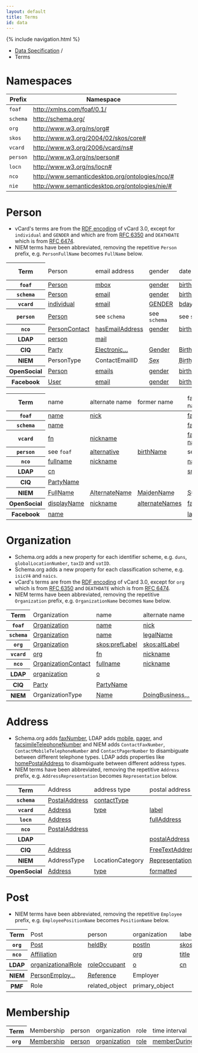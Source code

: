 ```yaml
---
layout: default
title: Terms
id: data
---
```

{% include navigation.html %}

<ul class="breadcrumb">
  <li><a href="/data.html">Data Specification</a> <span class="divider">/</span></li>
  <li class="active">Terms</li>
</ul>

# Namespaces

<table>
  <thead>
    <th>Prefix</th>
    <th>Namespace</th>
  </thead>
  <tbody>
    <tr>
      <td><code>foaf</code></td>
      <td><a href="http://xmlns.com/foaf/0.1/">http://xmlns.com/foaf/0.1/</a></td>
    </tr>
    <tr>
      <td><code>schema</code></td>
      <td><a href="http://schema.org/">http://schema.org/</a></td>
    </tr>
    <tr>
      <td><code>org</code></td>
      <td><a href="http://www.w3.org/ns/org#">http://www.w3.org/ns/org#</a></td>
    </tr>
    <tr>
      <td><code>skos</code></td>
      <td><a href="http://www.w3.org/2004/02/skos/core#">http://www.w3.org/2004/02/skos/core#</a></td>
    </tr>
    <tr>
      <td><code>vcard</code></td>
      <td><a href="http://www.w3.org/2006/vcard/ns#">http://www.w3.org/2006/vcard/ns#</a></td>
    </tr>
    <tr>
      <td><code>person</code></td>
      <td><a href="http://www.w3.org/ns/person#">http://www.w3.org/ns/person#</a></td>
    </tr>
    <tr>
      <td><code>locn</code></td>
      <td><a href="http://www.w3.org/ns/locn#">http://www.w3.org/ns/locn#</a></td>
    </tr>
    <tr>
      <td><code>nco</code></td>
      <td><a href="http://www.semanticdesktop.org/ontologies/nco/#">http://www.semanticdesktop.org/ontologies/nco/#</a></td>
    </tr>
    <tr>
      <td><code>nie</code></td>
      <td><a href="http://www.semanticdesktop.org/ontologies/nie/#">http://www.semanticdesktop.org/ontologies/nie/#</a></td>
    </tr>
  </tbody>
</table>

# Person

* vCard's terms are from the [RDF encoding](http://www.w3.org/TR/vcard-rdf/) of vCard 3.0, except for `individual` and `GENDER` and which are from [RFC 6350](http://tools.ietf.org/html/rfc6350) and `DEATHDATE` which is from [RFC 6474](http://tools.ietf.org/html/rfc6474).
* NIEM terms have been abbreviated, removing the repetitive `Person` prefix, e.g. `PersonFullName` becomes `FullName` below.

<table class="table table-striped table-condensed table-terms">
  <thead>
    <tr>
      <th scope="row">Term</th>
      <td>Person</td>
      <td>email address</td>
      <td>gender</td>
      <td>date of birth</td>
      <td>date of death</td>
      <td>head shot</td>
      <td>biography</td>
      <td>external links</td>
    </tr>
  </thead>
  <tbody>
    <tr>
      <th scope="row"><code>foaf</code></th>
      <td><a href="http://xmlns.com/foaf/spec/#term_Person">Person</a></td>
      <td><a href="http://xmlns.com/foaf/spec/#term_mbox">mbox</a></td>
      <td><a href="http://xmlns.com/foaf/spec/#term_gender">gender</a></td>
      <td><a href="http://xmlns.com/foaf/spec/#term_birthday">birthday</a></td>
      <td></td>
      <td><a href="http://xmlns.com/foaf/spec/#term_img">img</a></td>
      <td></td>
      <td><a href="http://xmlns.com/foaf/spec/#term_page">page</a></td>
    </tr>
    <tr>
      <th scope="row"><code>schema</code></th>
      <td><a href="http://schema.org/Person">Person</a></td>
      <td><a href="http://schema.org/Person">email</a></td>
      <td><a href="http://schema.org/Person">gender</a></td>
      <td><a href="http://schema.org/Person">birthDate</a></td>
      <td><a href="http://schema.org/Person">deathDate</a></td>
      <td><a href="http://schema.org/Person">image</a></td>
      <td></td>
      <td></td>
    </tr>
    <tr>
      <th scope="row"><code>vcard</code></th>
      <td><a href="http://tools.ietf.org/html/rfc6350#section-6.1.4">individual</a></td>
      <td><a href="http://www.w3.org/Submission/vcard-rdf/#vcard:email2">email</a></td>
      <td><a href="http://tools.ietf.org/html/rfc6350#section-6.2.7">GENDER</a></td>
      <td><a href="http://www.w3.org/Submission/vcard-rdf/#vcard:bday">bday</a></td>
      <td><a href="http://tools.ietf.org/html/rfc6474#section-2.3">DEATHDATE</a></td>
      <td><a href="http://www.w3.org/Submission/vcard-rdf/#vcard:photo">photo</a></td>
      <td></td>
      <td><a href="http://www.w3.org/Submission/vcard-rdf/#vcard:url">url</a></td>
    </tr>
    <tr>
      <th scope="row"><code>person</code></th>
      <td><a href="http://www.w3.org/ns/person#Person">Person</a></td>
      <td>see <code>schema</code></td>
      <td>see <code>schema</code></td>
      <td>see <code>schema</code></td>
      <td>see <code>schema</code></td>
      <td>see <code>schema</code></td>
      <td></td>
      <td>see <code>foaf</code></td>
    </tr>
    <tr>
      <th scope="row"><code>nco</code></th>
      <td><a href="http://www.semanticdesktop.org/ontologies/nco/#PersonContact">PersonContact</a></td>
      <td><a href="http://www.semanticdesktop.org/ontologies/nco/#hasEmailAddress">hasEmailAddress</a></td>
      <td><a href="http://www.semanticdesktop.org/ontologies/nco/#gender">gender</a></td>
      <td><a href="http://www.semanticdesktop.org/ontologies/nco/#birthDate">birthDate</a></td>
      <td></td>
      <td><a href="http://www.semanticdesktop.org/ontologies/nco/#photo">photo</a></td>
      <td></td>
      <td><a href="http://www.semanticdesktop.org/ontologies/nco/#url">url</a></td>
    </tr>
    <tr>
      <th scope="row">LDAP</th>
      <td><a href="http://tools.ietf.org/html/rfc4519#section-3.12">person</a></td>
      <td><a href="http://tools.ietf.org/html/rfc4524#section-2.16">mail</a></td>
      <td></td>
      <td></td>
      <td></td>
      <td><a href="http://tools.ietf.org/html/rfc2798#section-2.6">jpegPhoto</a></td>
      <td></td>
      <td></td>
    </tr>
    <tr>
      <th scope="row">CIQ</th>
      <td><a href="http://docs.oasis-open.org/ciq/v3.0/xPRL/specs/ciq-xprl-specs.html#_Toc213421948">Party</a></td>
      <td><a href="http://docs.oasis-open.org/ciq/v3.0/specs/ciq-specs-v3.html#_Toc193533305"><abbr title="ElectronicAddressIdentifier">Electronic&hellip;</abbr></a></td>
      <td><a href="http://docs.oasis-open.org/emergency/edxl-have/cs01/xPIL.xsd">Gender</a></td>
      <td><a href="http://docs.oasis-open.org/ciq/v3.0/specs/ciq-specs-v3.html#_Toc193533303">BirthDateTime</a></td>
      <td><a href="http://docs.oasis-open.org/emergency/edxl-have/cs01/xPIL.xsd">Date</a></td>
      <td></td>
      <td><a href="http://docs.oasis-open.org/emergency/edxl-have/cs01/xPIL.xsd">FreeTextLines</a></td>
      <td></td>
    </tr>
    <tr>
      <th scope="row">NIEM</th>
      <td>PersonType</td>
      <td>ContactEmailID</td>
      <td><abbr title="PersonSex">Sex</abbr></td>
      <td><abbr title="PersonBirthDate">BirthDate</abbr></td>
      <td><abbr title="PersonDeathDate">DeathDate</abbr></td>
      <td><abbr title="PersonDigitalImage">DigitalImage</abbr></td>
      <td><abbr title="PersonDescriptionText">DescriptionText</abbr></td>
      <td></td>
    </tr>
    <tr>
      <th scope="row">OpenSocial</th>
      <td><a href="http://opensocial-resources.googlecode.com/svn/spec/trunk/Social-Data.xml#Person">Person</a></td>
      <td><a href="http://opensocial-resources.googlecode.com/svn/spec/trunk/Social-Data.xml#Person">emails</a></td>
      <td><a href="http://opensocial-resources.googlecode.com/svn/spec/trunk/Social-Data.xml#Person">gender</a></td>
      <td><a href="http://opensocial-resources.googlecode.com/svn/spec/trunk/Social-Data.xml#Person">birthday</a></td>
      <td></td>
      <td><a href="http://opensocial-resources.googlecode.com/svn/spec/trunk/Social-Data.xml#Person">photos</a></td>
      <td></td>
      <td><a href="http://opensocial-resources.googlecode.com/svn/spec/trunk/Social-Data.xml#Person">urls</a></td>
    </tr>
    <tr>
      <th scope="row">Facebook</th>
      <td><a href="https://developers.facebook.com/docs/reference/api/user/">User</a></td>
      <td><a href="https://developers.facebook.com/docs/reference/api/user/">email</a></td>
      <td><a href="https://developers.facebook.com/docs/reference/api/user/">gender</a></td>
      <td><a href="https://developers.facebook.com/docs/reference/api/user/">birthday</a></td>
      <td></td>
      <td><a href="https://developers.facebook.com/docs/reference/api/user/">picture</a></td>
      <td><a href="https://developers.facebook.com/docs/reference/api/user/">bio</a></td>
      <td></td>
    </tr>
  </tbody>
</table>

<table class="table table-striped table-condensed table-terms">
  <thead>
    <tr>
      <th scope="row">Term</th>
      <td>name</td>
      <td>alternate name</td>
      <td>former name</td>
      <td>family name</td>
      <td>given name</td>
      <td>additional name</td>
      <td>honorific prefix</td>
      <td>honorific suffix</td>
    </tr>
  </thead>
  <tbody>
    <tr>
      <th scope="row"><code>foaf</code></th>
      <td><a href="http://xmlns.com/foaf/spec/#term_name">name</a></td>
      <td><a href="http://xmlns.com/foaf/spec/#term_nick">nick</a></td>
      <td></td>
      <td><a href="http://xmlns.com/foaf/spec/#term_familyName">familyName</a></td>
      <td><a href="http://xmlns.com/foaf/spec/#term_givenName">givenName</a></td>
      <td></td>
      <td><a href="http://xmlns.com/foaf/spec/#term_title">title</a></td>
      <td></td>
    </tr>
    <tr>
      <th scope="row"><code>schema</code></th>
      <td><a href="http://schema.org/Person">name</a></td>
      <td></td>
      <td></td>
      <td><a href="http://schema.org/Person">familyName</a></td>
      <td><a href="http://schema.org/Person">givenName</a></td>
      <td><a href="http://schema.org/Person">additionalName</a></td>
      <td><a href="http://schema.org/Person">honorificPrefix</a></td>
      <td><a href="http://schema.org/Person">honorificSuffix</a></td>
    </tr>
    <tr>
      <th scope="row"><code>vcard</code></th>
      <td><a href="http://www.w3.org/Submission/vcard-rdf/#vcard:fn">fn</a></td>
      <td><a href="http://www.w3.org/Submission/vcard-rdf/#vcard:nickname">nickname</a></td>
      <td></td>
      <td><a href="http://www.w3.org/Submission/vcard-rdf/#vcard:family-name">family-name</a></td>
      <td><a href="http://www.w3.org/Submission/vcard-rdf/#vcard:given-name">given-name</a></td>
      <td><a href="http://www.w3.org/Submission/vcard-rdf/#vcard:additional-name">additional-name</a></td>
      <td><a href="http://www.w3.org/Submission/vcard-rdf/#vcard:honorific-prefix">honorific-prefix</a></td>
      <td><a href="http://www.w3.org/Submission/vcard-rdf/#vcard:honorific-suffix">honorific-suffix</a></td>
    </tr>
    <tr>
      <th scope="row"><code>person</code></th>
      <td>see <code>foaf</code></td>
      <td><a href="http://dublincore.org/documents/dcmi-terms/#terms-alternative">alternative</a></td>
      <td><a href="http://www.w3.org/ns/person#birthName">birthName</a></td>
      <td>see <code>foaf</code></td>
      <td>see <code>foaf</code></td>
      <td>see <code>schema</code></td>
      <td>see <code>schema</code></td>
      <td>see <code>schema</code></td>
    </tr>
    <tr>
      <th scope="row"><code>nco</code></th>
      <td><a href="http://www.semanticdesktop.org/ontologies/nco/#fullname">fullname</a></td>
      <td><a href="http://www.semanticdesktop.org/ontologies/nco/#nickname">nickname</a></td>
      <td></td>
      <td><a href="http://www.semanticdesktop.org/ontologies/nco/#nameFamily">nameFamily</a></td>
      <td><a href="http://www.semanticdesktop.org/ontologies/nco/#nameGiven">nameGiven</a></td>
      <td><a href="http://www.semanticdesktop.org/ontologies/nco/#nameAdditional">nameAdditional</a></td>
      <td><a href="http://www.semanticdesktop.org/ontologies/nco/#nameHonorificPrefix">nameHonorificPrefix</a></td>
      <td><a href="http://www.semanticdesktop.org/ontologies/nco/#nameHonorificSuffix">nameHonorificSuffix</a></td>
    </tr>
    <tr>
      <th scope="row">LDAP</th>
      <td><a href="http://tools.ietf.org/html/rfc4519#section-2.3">cn</a></td>
      <td></td>
      <td></td>
      <td><a href="http://tools.ietf.org/html/rfc4519#section-2.32">sn</a></td>
      <td><a href="http://tools.ietf.org/html/rfc4519#section-2.12">givenName</a></td>
      <td><a href="http://tools.ietf.org/html/rfc4519#section-2.14">initials</a></td>
      <td><a href="http://tools.ietf.org/html/rfc4524#section-2.21">personalTitle</a></td>
      <td><a href="http://tools.ietf.org/html/rfc4519#section-2.11">generationQualifier</a></td>
    </tr>
    <tr>
      <th scope="row">CIQ</th>
      <td><a href="http://docs.oasis-open.org/ciq/v3.0/specs/ciq-specs-v3.html#_Toc207716020">PartyName</a></td>
      <td></td>
      <td></td>
      <td></td>
      <td></td>
      <td></td>
      <td></td>
      <td></td>
    </tr>
    <tr>
      <th scope="row">NIEM</th>
      <td><abbr title="PersonFullName">FullName</abbr></td>
      <td><abbr title="PersonAlternateName">AlternateName</abbr></td>
      <td><abbr title="PersonMaidenName">MaidenName</abbr></td>
      <td><abbr title="PersonSurName">SurName</abbr></td>
      <td><abbr title="PersonGivenName">GivenName</abbr></td>
      <td><abbr title="PersonMiddleName">MiddleName</abbr></td>
      <td><abbr title="PersonNamePrefixText">NamePrefixText</abbr></td>
      <td><abbr title="PersonNameSuffixText">NameSuffixText</abbr></td>
    </tr>
    <tr>
      <th scope="row">OpenSocial</th>
      <td><a href="http://opensocial-resources.googlecode.com/svn/spec/trunk/Social-Data.xml#Person">displayName</a></td>
      <td><a href="http://opensocial-resources.googlecode.com/svn/spec/trunk/Social-Data.xml#Person">nickname</a></td>
      <td><a href="http://opensocial-resources.googlecode.com/svn/spec/trunk/Social-Data.xml#Person">alternateNames</a></td>
      <td><a href="http://opensocial-resources.googlecode.com/svn/spec/trunk/Social-Data.xml#Name">familyName</a></td>
      <td><a href="http://opensocial-resources.googlecode.com/svn/spec/trunk/Social-Data.xml#Name">givenName</a></td>
      <td><a href="http://opensocial-resources.googlecode.com/svn/spec/trunk/Social-Data.xml#Name">middleName</a></td>
      <td><a href="http://opensocial-resources.googlecode.com/svn/spec/trunk/Social-Data.xml#Name">honorificPrefix</a></td>
      <td><a href="http://opensocial-resources.googlecode.com/svn/spec/trunk/Social-Data.xml#Name">honorificSuffix</a></td>
    </tr>
    <tr>
      <th scope="row">Facebook</th>
      <td><a href="https://developers.facebook.com/docs/reference/api/user/">name</a></td>
      <td></td>
      <td></td>
      <td><a href="https://developers.facebook.com/docs/reference/api/user/">last_name</a></td>
      <td><a href="https://developers.facebook.com/docs/reference/api/user/">first_name</a></td>
      <td></td>
      <td></td>
      <td></td>
    </tr>
  </tbody>
</table>

# Organization

* Schema.org adds a new property for each identifier scheme, e.g. `duns`, `globalLocationNumber`, `taxID` and `vatID`.
* Schema.org adds a new property for each classification scheme, e.g. `isicV4` and `naics`.
* vCard's terms are from the [RDF encoding](http://www.w3.org/TR/vcard-rdf/) of vCard 3.0, except for `org` which is from [RFC 6350](http://tools.ietf.org/html/rfc6350) and `DEATHDATE` which is from [RFC 6474](http://tools.ietf.org/html/rfc6474).
* NIEM terms have been abbreviated, removing the repetitive `Organization` prefix, e.g. `OrganizationName` becomes `Name` below.

<table class="table table-striped table-condensed table-terms">
  <thead>
    <tr>
      <th scope="row">Term</th>
      <td>Organization</td>
      <td>name</td>
      <td>alternate name</td>
      <td>identifier</td>
      <td>classification</td>
      <td>parent org.</td>
      <td>founding date</td>
      <td>dissolution date</td>
    </tr>
  </thead>
  <tbody>
    <tr>
      <th scope="row"><code>foaf</code></th>
      <td><a href="http://xmlns.com/foaf/spec/#term_Organization">Organization</a></td>
      <td><a href="http://xmlns.com/foaf/spec/#term_name">name</a></td>
      <td><a href="http://xmlns.com/foaf/spec/#term_nick">nick</a></td>
      <td></td>
      <td></td>
      <td><a href="http://xmlns.com/foaf/spec/#term_member">member</a></td>
      <td><a href="http://xmlns.com/foaf/spec/#term_birthday">birthday</a></td>
      <td></td>
    </tr>
    <tr>
      <th scope="row"><code>schema</code></th>
      <td><a href="http://schema.org/Organization">Organization</a></td>
      <td><a href="http://schema.org/Organization">name</a></td>
      <td><a href="http://schema.org/Organization">legalName</a></td>
      <td><a href="http://schema.org/Organization">duns</a>, etc.</td>
      <td><a href="http://schema.org/Organization">isicV4</a>, etc.</td>
      <td><a href="http://schema.org/Organization">member</a></td>
      <td><a href="http://schema.org/Organization">foundingDate</a></td>
      <td></td>
    </tr>
    <tr>
      <th scope="row"><code>org</code></th>
      <td><a href="http://www.w3.org/TR/vocab-org/#org:Organization">Organization</a></td>
      <td><a href="http://www.w3.org/TR/skos-reference/#labels">skos:prefLabel</a></td>
      <td><a href="http://www.w3.org/TR/skos-reference/#labels">skos:altLabel</a></td>
      <td><a href="http://www.w3.org/TR/vocab-org/#org:identifier">identifier</a></td>
      <td><a href="http://www.w3.org/TR/vocab-org/#org:classification">classification</a></td>
      <td><a href="http://www.w3.org/TR/vocab-org/#org:subOrganizationOf">subOrganizationOf</a></td>
      <td>see <code>foaf</code></td>
      <td></td>
    </tr>
    <tr>
      <th scope="row"><code>vcard</code></th>
      <td><a href="http://tools.ietf.org/html/rfc6350#section-6.1.4">org</a></td>
      <td><a href="http://www.w3.org/Submission/vcard-rdf/#vcard:fn">fn</a></td>
      <td><a href="http://www.w3.org/Submission/vcard-rdf/#vcard:nickname">nickname</a></td>
      <td><a href="http://www.w3.org/Submission/vcard-rdf/#vcard:uid">uid</a></td>
      <td></td>
      <td></td>
      <td><a href="http://www.w3.org/Submission/vcard-rdf/#vcard:bday">bday</a></td>
      <td><a href="http://tools.ietf.org/html/rfc6474#section-2.3">DEATHDATE</a></td>
    </tr>
    <tr>
      <th scope="row"><code>nco</code></th>
      <td><a href="http://www.semanticdesktop.org/ontologies/nco/#OrganizationContact">OrganizationContact</a></td>
      <td><a href="http://www.semanticdesktop.org/ontologies/nco/#fullname">fullname</a></td>
      <td><a href="http://www.semanticdesktop.org/ontologies/nco/#nickname">nickname</a></td>
      <td><a href="http://www.semanticdesktop.org/ontologies/nie/#identifier">nie:identifier</a></td>
      <td></td>
      <td></td>
      <td><a href="http://www.semanticdesktop.org/ontologies/nco/#birthDate">birthDate</a></td>
      <td></td>
    </tr>
    <tr>
      <th scope="row">LDAP</th>
      <td><a href="http://tools.ietf.org/html/rfc4519#section-3.8">organization</a></td>
      <td><a href="http://tools.ietf.org/html/rfc4519#section-2.19">o</a></td>
      <td></td>
      <td><a href="http://tools.ietf.org/html/rfc4524#section-2.24">uniqueIdentifier</a></td>
      <td><a href="http://tools.ietf.org/html/rfc4519#section-2.1">businessCategory</a></td>
      <td><a href="http://tools.ietf.org/html/rfc4519#section-2.17">member</a></td>
      <td></td>
      <td></td>
    </tr>
    <tr>
      <th scope="row">CIQ</th>
      <td><a href="http://docs.oasis-open.org/ciq/v3.0/xPRL/specs/ciq-xprl-specs.html#_Toc213421948">Party</a></td>
      <td><a href="http://docs.oasis-open.org/ciq/v3.0/specs/ciq-specs-v3.html#_Toc207716020">PartyName</a></td>
      <td></td>
      <td><a href="http://docs.oasis-open.org/emergency/edxl-have/cs01/xPIL.xsd">Identifier</a></td>
      <td><a href="http://docs.oasis-open.org/emergency/edxl-have/cs01/xPIL.xsd">Type</a></td>
      <td><a href="http://docs.oasis-open.org/ciq/v3.0/specs/ciq-specs-v3.html#_Toc193533310">Relationship</a></td>
      <td><a href="http://docs.oasis-open.org/emergency/edxl-have/cs01/xPIL.xsd">Date</a></td>
      <td><a href="http://docs.oasis-open.org/emergency/edxl-have/cs01/xPIL.xsd">Date</a></td>
    </tr>
    <tr>
      <th scope="row">NIEM</th>
      <td>OrganizationType</td>
      <td><abbr title="OrganizationName">Name</abbr></td>
      <td><abbr title="OrganizationDoingBusinessAsName">DoingBusiness&hellip;</abbr></td>
      <td><abbr title="OrganizationIdentification">Identification</abbr></td>
      <td><abbr title="OrganizationCategory">Category</abbr></td>
      <td><abbr title="OrganizationParent">Parent</abbr></td>
      <td><abbr title="OrganizationEstablishedDate">EstablishedDate</abbr></td>
      <td><abbr title="OrganizationTerminationDate">TerminationDate</abbr></td>
    </tr>
  </tbody>
</table>

# Address

* Schema.org adds [faxNumber](http://schema.org/PostalAddress), LDAP adds [mobile](http://tools.ietf.org/html/rfc4524#section-2.18), [pager](http://tools.ietf.org/html/rfc4524#section-2.20),
and [facsimileTelephoneNumber](http://tools.ietf.org/html/rfc4519#section-2.10) and NIEM adds `ContactFaxNumber`, `ContactMobileTelephoneNumber` and `ContactPagerNumber` to disambiguate between different telephone types. LDAP adds properties like [homePostalAddress](http://tools.ietf.org/html/rfc4524#section-2.13) to disambiguate between different address types.
* NIEM terms have been abbreviated, removing the repetitive `Address` prefix, e.g. `AddressRepresentation` becomes `Representation` below.

<table class="table table-striped table-condensed table-terms table-widest">
  <thead>
    <tr>
      <th scope="row">Term</th>
      <td>Address</td>
      <td>address type</td>
      <td>postal address</td>
      <td>telephone</td>
    </tr>
  </thead>
  <tbody>
    <tr>
      <th scope="row"><code>schema</code></th>
      <td><a href="http://schema.org/PostalAddress">PostalAddress</a></td>
      <td><a href="http://schema.org/PostalAddress">contactType</a></td>
      <td></td>
      <td><a href="http://schema.org/PostalAddress">telephone</a></td>
    </tr>
    <tr>
      <th scope="row"><code>vcard</code></th>
      <td><a href="http://www.w3.org/TR/vcard-rdf/#vcard:Address">Address</a></td>
      <td><a href="http://www.w3.org/TR/rdf-schema/#ch_type">type</a></td>
      <td><a href="http://www.w3.org/TR/vcard-rdf/#vcard:label2">label</a></td>
      <td><a href="http://www.w3.org/TR/vcard-rdf/#vcard:tel2">tel</a></td>
    </tr>
    <tr>
      <th scope="row"><code>locn</code></th>
      <td><a href="http://philarcher.org/isa/locn-v1.00.html#locn:Address">Address</a></td>
      <td></td>
      <td><a href="http://philarcher.org/isa/locn-v1.00.html#locn:fullAddress">fullAddress</a></td>
      <td></td>
    </tr>
    <tr>
      <th scope="row"><code>nco</code></th>
      <td><a href="http://www.semanticdesktop.org/ontologies/nco/#PostalAddress">PostalAddress</a></td>
      <td></td>
      <td></td>
      <td></td>
    </tr>
    <tr>
      <th scope="row">LDAP</th>
      <td></td>
      <td></td>
      <td><a href="http://tools.ietf.org/html/rfc4519#section-2.23">postalAddress</a></td>
      <td><a href="http://tools.ietf.org/html/rfc4519#section-2.35">telephoneNumber</a></td>
    </tr>
    <tr>
      <th scope="row">CIQ</th>
      <td><a href="http://docs.oasis-open.org/ciq/v3.0/specs/ciq-specs-v3.html#_Toc207716059">Address</a></td>
      <td></td>
      <td><a href="http://docs.oasis-open.org/ciq/v3.0/specs/ciq-specs-v3.html#_Toc207716059">FreeTextAddress</a></td>
      <td><a href="http://docs.oasis-open.org/ciq/v3.0/specs/ciq-specs-v3.html#_Toc193533305">ContactNumber</a></td>
    </tr>
    <tr>
      <th scope="row">NIEM</th>
      <td>AddressType</td>
      <td>LocationCategory</td>
      <td><abbr title="AddressRepresentation">Representation</abbr></td>
      <td><abbr title="ContactTelephoneNumber">ContactTel&hellip;</abbr></td>
    </tr>
    <tr>
      <th scope="row">OpenSocial</th>
      <td><a href="http://opensocial-resources.googlecode.com/svn/spec/trunk/Social-Data.xml#Address">Address</a></td>
      <td><a href="http://opensocial-resources.googlecode.com/svn/spec/trunk/Social-Data.xml#Address">type</a></td>
      <td><a href="http://opensocial-resources.googlecode.com/svn/spec/trunk/Social-Data.xml#Address">formatted</a></td>
      <td><a href="http://opensocial-resources.googlecode.com/svn/spec/trunk/Social-Data.xml#Address">phoneNumbers</a></td>
    </tr>
  </tbody>
</table>

# Post

* NIEM terms have been abbreviated, removing the repetitive `Employee` prefix, e.g. `EmployeePositionName` becomes `PositionName` below.

<table class="table table-striped table-condensed table-terms table-widest">
  <thead>
    <tr>
      <th scope="row">Term</th>
      <td>Post</td>
      <td>person</td>
      <td>organization</td>
      <td>label</td>
      <td>role</td>
      <td>address</td>
    </tr>
  </thead>
  <tbody>
    <tr>
      <th scope="row"><code>org</code></th>
      <td><a href="http://www.w3.org/TR/vocab-org/#org:Post">Post</a></td>
      <td><a href="http://www.w3.org/TR/vocab-org/#org:heldBy">heldBy</a></td>
      <td><a href="http://www.w3.org/TR/vocab-org/#org:postIn">postIn</a></td>
      <td><a href="http://www.w3.org/TR/skos-reference/#labels">skos:prefLabel</a></td>
      <td><a href="http://www.w3.org/TR/vocab-org/#org:role">role</a></td>
      <td></td>
    </tr>
    <tr>
      <th scope="row"><code>nco</code></th>
      <td><a href="http://www.semanticdesktop.org/ontologies/nco/#Affiliation">Affiliation</a></td>
      <td></td>
      <td><a href="http://www.semanticdesktop.org/ontologies/nco/#org">org</a></td>
      <td><a href="http://www.semanticdesktop.org/ontologies/nco/#title">title</a></td>
      <td><a href="http://www.semanticdesktop.org/ontologies/nco/#role">role</a></td>
      <td></td>
    </tr>
    <tr>
      <th scope="row">LDAP</th>
      <td><a href="http://tools.ietf.org/html/rfc4519#section-3.10">organizationalRole</a></td>
      <td><a href="http://tools.ietf.org/html/rfc4519#section-2.28">roleOccupant</a></td>
      <td><a href="http://tools.ietf.org/html/rfc4519#section-2.20">o</a></td>
      <td><a href="http://tools.ietf.org/html/rfc4519#section-2.3">cn</a></td>
      <td><a href="http://tools.ietf.org/html/rfc4519#section-2.38">title</a></td>
      <td><a href="http://tools.ietf.org/html/rfc4519#section-2.23">postalAddress</a></td>
    </tr>
    <tr>
      <th scope="row">NIEM</th>
      <td><abbr title="PersonEmploymentAssociationType">PersonEmploy&hellip;</abbr></td>
      <td><abbr title="EmployeeReference">Reference</abbr></td>
      <td>Employer</td>
      <td></td>
      <td><abbr title="EmployeePositionName">PositionName</abbr></td>
      <td><abbr title="EmploymentLocationReference">EmploymentLoc&hellip;</abbr></td>
    </tr>
    <tr>
      <th scope="row">PMF</th>
      <td>Role</td>
      <td>related_object</td>
      <td>primary_object</td>
      <td></td>
      <td>role_name</td>
      <td>contact_information</td>
    </tr>
  </tbody>
</table>

# Membership

<table class="table table-striped table-condensed table-terms table-widest">
  <thead>
    <tr>
      <th scope="row">Term</th>
      <td>Membership</td>
      <td>person</td>
      <td>organization</td>
      <td>role</td>
      <td>time interval</td>
    </tr>
  </thead>
  <tbody>
    <tr>
      <th scope="row"><code>org</code></th>
      <td><a href="http://www.w3.org/TR/vocab-org/#org:Membership">Membership</a></td>
      <td><a href="http://www.w3.org/TR/vocab-org/#org:person">person</a></td>
      <td><a href="http://www.w3.org/TR/vocab-org/#org:organization">organization</a></td>
      <td><a href="http://www.w3.org/TR/vocab-org/#org:role">role</a></td>
      <td><a href="http://www.w3.org/TR/vocab-org/#org:memberDuring">memberDuring</a></td>
    </tr>
  </tbody>
</table>
